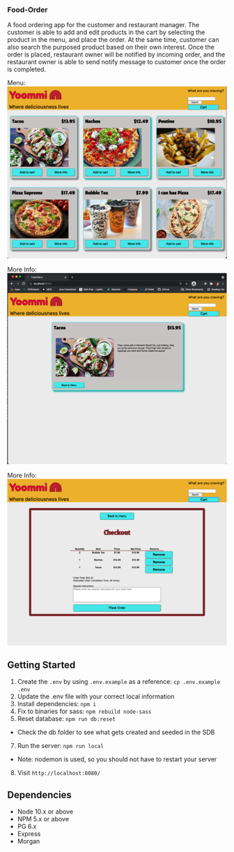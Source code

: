 ### Food-Order

A food ordering app for the customer and restaurant manager. The customer is able to add and edit products in the cart by selecting the product in the menu, and place the order. At the same time, customer can also search the purposed product based on their own interest. Once the order is placed, restaurant owner will be notified by incoming order, and the restaurant owner is able to send notify message to customer once the order is completed.


Menu: 
![app screenshot](https://raw.githubusercontent.com/elbowgrrl/Food-Order/css/public/screenshots/Yoommi%20-%20menu%20view.png "Yoommi Menu")

More Info: 
![app screenshot](https://raw.githubusercontent.com/elbowgrrl/Food-Order/css/public/screenshots/Yoommi%20-%20more%20info%20view.png "Yoommi More Info")

More Info: 
![app screenshot](https://raw.githubusercontent.com/elbowgrrl/Food-Order/css/public/screenshots/Yoommi%20-%20checkout.png "Yoommi Cart")


## Getting Started

1. Create the `.env` by using `.env.example` as a reference: `cp .env.example .env`
2. Update the .env file with your correct local information 
3. Install dependencies: `npm i`
4. Fix to binaries for sass: `npm rebuild node-sass`
5. Reset database: `npm run db:reset`
  - Check the db folder to see what gets created and seeded in the SDB
7. Run the server: `npm run local`
  - Note: nodemon is used, so you should not have to restart your server
8. Visit `http://localhost:8080/`


## Dependencies

- Node 10.x or above
- NPM 5.x or above
- PG 6.x
- Express
- Morgan

